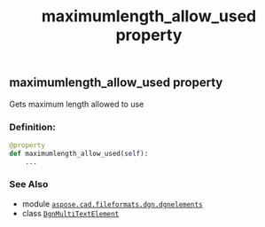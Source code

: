 ﻿---
title: maximumlength_allow_used property
second_title: Aspose.CAD for Python via .NET API References
description: 
type: docs
weight: 130
url: /python-net/aspose.cad.fileformats.dgn.dgnelements/dgnmultitextelement/maximumlength_allow_used/
is_root: false
---

## maximumlength_allow_used property


Gets maximum length allowed to use
### Definition:
```python
@property
def maximumlength_allow_used(self):
    ...
```

### See Also
* module [`aspose.cad.fileformats.dgn.dgnelements`](../../)
* class [`DgnMultiTextElement`](/cad/python-net/aspose.cad.fileformats.dgn.dgnelements/dgnmultitextelement)
